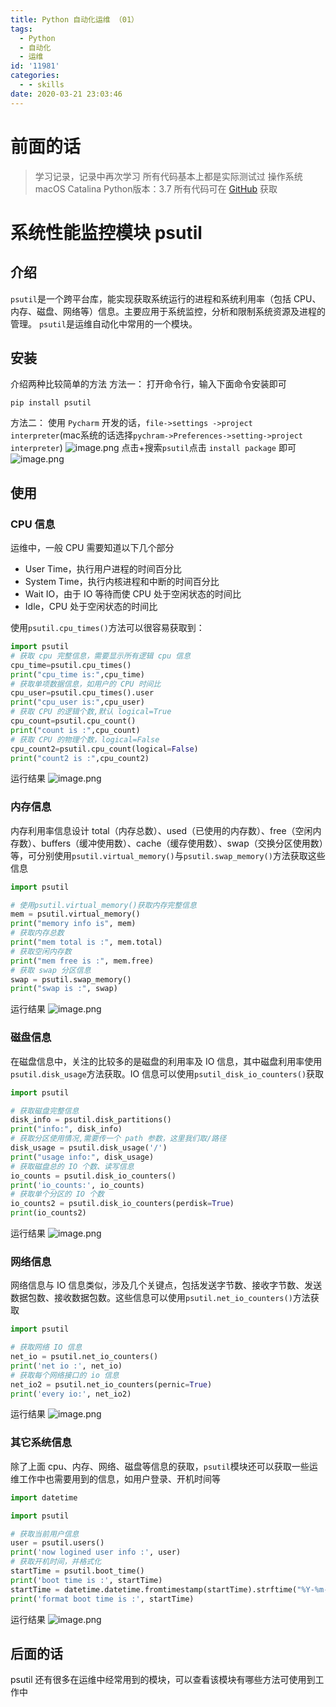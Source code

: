 ```yaml
---
title: Python 自动化运维 （01）
tags:
  - Python
  - 自动化
  - 运维
id: '11981'
categories:
  - - skills
date: 2020-03-21 23:03:46
---
```


# 前面的话

> 学习记录，记录中再次学习 所有代码基本上都是实际测试过 操作系统 macOS Catalina Python版本：3.7 所有代码可在 [GitHub](https://github.com/Swq1227/devops "GitHub") 获取

# 系统性能监控模块 psutil

## 介绍

`psutil`是一个跨平台库，能实现获取系统运行的进程和系统利用率（包括 CPU、内存、磁盘、网络等）信息。主要应用于系统监控，分析和限制系统资源及进程的管理。 `psutil`是运维自动化中常用的一个模块。

## 安装

介绍两种比较简单的方法 方法一： 打开命令行，输入下面命令安装即可

```
pip install psutil
```

方法二： 使用 `Pycharm` 开发的话，`file->settings ->project interpreter`(mac系统的话选择`pychram->Preferences->setting->project interpreter`) ![image.png](https://i.loli.net/2020/03/21/jdZpi2DcIxMWvUq.png) 点击+搜索`psutil`点击 `install package` 即可 ![image.png](https://i.loli.net/2020/03/21/y9bg2odzqHBcawj.png)

## 使用

### CPU 信息

运维中，一般 CPU 需要知道以下几个部分

*   User Time，执行用户进程的时间百分比
*   System Time，执行内核进程和中断的时间百分比
*   Wait IO，由于 IO 等待而使 CPU 处于空闲状态的时间比
*   Idle，CPU 处于空闲状态的时间比

使用`psutil.cpu_times()`方法可以很容易获取到：

```python
import psutil
# 获取 cpu 完整信息，需要显示所有逻辑 cpu 信息
cpu_time=psutil.cpu_times()
print("cpu_time is:",cpu_time)
# 获取单项数据信息，如用户的 CPU 时间比
cpu_user=psutil.cpu_times().user
print("cpu_user is:",cpu_user)
# 获取 CPU 的逻辑个数,默认 logical=True
cpu_count=psutil.cpu_count()
print("count is :",cpu_count)
# 获取 CPU 的物理个数，logical=False
cpu_count2=psutil.cpu_count(logical=False)
print("count2 is :",cpu_count2)
```

运行结果 ![image.png](https://i.loli.net/2020/03/21/ZtUsnVqJRvhaB85.png)

### 内存信息

内存利用率信息设计 total（内存总数）、used（已使用的内存数）、free（空闲内存数）、buffers（缓冲使用数）、cache（缓存使用数）、swap（交换分区使用数）等，可分别使用`psutil.virtual_memory()`与`psutil.swap_memory()`方法获取这些信息

```python
import psutil

# 使用psutil.virtual_memory()获取内存完整信息
mem = psutil.virtual_memory()
print("memory info is", mem)
# 获取内存总数
print("mem total is :", mem.total)
# 获取空闲内存数
print("mem free is :", mem.free)
# 获取 swap 分区信息
swap = psutil.swap_memory()
print("swap is :", swap)

```

运行结果 ![image.png](https://i.loli.net/2020/03/21/nwSDsphkHWCQTdy.png)

### 磁盘信息

在磁盘信息中，关注的比较多的是磁盘的利用率及 IO 信息，其中磁盘利用率使用`psutil.disk_usage`方法获取。IO 信息可以使用`psutil_disk_io_counters()`获取

```python
import psutil

# 获取磁盘完整信息
disk_info = psutil.disk_partitions()
print("info:", disk_info)
# 获取分区使用情况,需要传一个 path 参数，这里我们取/路径
disk_usage = psutil.disk_usage('/')
print("usage info:", disk_usage)
# 获取磁盘总的 IO 个数、读写信息
io_counts = psutil.disk_io_counters()
print('io_counts:', io_counts)
# 获取单个分区的 IO 个数
io_counts2 = psutil.disk_io_counters(perdisk=True)
print(io_counts2)

```

运行结果 ![image.png](https://i.loli.net/2020/03/21/EmSM7bhaHunYOqr.png)

### 网络信息

网络信息与 IO 信息类似，涉及几个关键点，包括发送字节数、接收字节数、发送数据包数、接收数据包数。这些信息可以使用`psutil.net_io_counters()`方法获取

```python
import psutil

# 获取网络 IO 信息
net_io = psutil.net_io_counters()
print('net io :', net_io)
# 获取每个网络接口的 io 信息
net_io2 = psutil.net_io_counters(pernic=True)
print('every io:', net_io2)

```

运行结果 ![image.png](https://i.loli.net/2020/03/21/4OkmrvhIfe5ysuD.png)

### 其它系统信息

除了上面 cpu、内存、网络、磁盘等信息的获取，`psutil`模块还可以获取一些运维工作中也需要用到的信息，如用户登录、开机时间等

```python
import datetime

import psutil

# 获取当前用户信息
user = psutil.users()
print('now logined user info :', user)
# 获取开机时间，并格式化
startTime = psutil.boot_time()
print('boot time is :', startTime)
startTime = datetime.datetime.fromtimestamp(startTime).strftime("%Y-%m-%d")
print('format boot time is :', startTime)

```

运行结果 ![image.png](https://i.loli.net/2020/03/21/hvG5inmCfgcTaOl.png)

## 后面的话

psutil 还有很多在运维中经常用到的模块，可以查看该模块有哪些方法可使用到工作中
